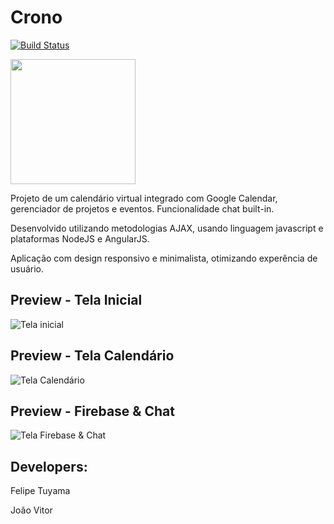 # Crono
[![Build Status](https://travis-ci.org/ftuyama/Crono.svg?branch=master)](https://travis-ci.org/ftuyama/Crono)

<img src="https://github.com/ftuyama/Crono/blob/master/web/public/img/fancy.png" height="200" />

Projeto de um calendário virtual integrado com Google Calendar, gerenciador de projetos e eventos. Funcionalidade chat built-in.

Desenvolvido utilizando metodologias AJAX, usando linguagem javascript e plataformas NodeJS e AngularJS.

Aplicação com design responsivo e minimalista, otimizando experência de usuário.

## Preview - Tela Inicial

![Tela inicial](https://github.com/ftuyama/Crono/blob/master/web/public/img/background/1.jpg)

## Preview - Tela Calendário

![Tela Calendário](https://github.com/ftuyama/Crono/blob/master/web/public/img/tab.jpg)

## Preview - Firebase & Chat

![Tela Firebase & Chat](https://github.com/ftuyama/Crono/blob/master/web/public/img/promo.jpg)

## Developers:

Felipe Tuyama

João Vitor
